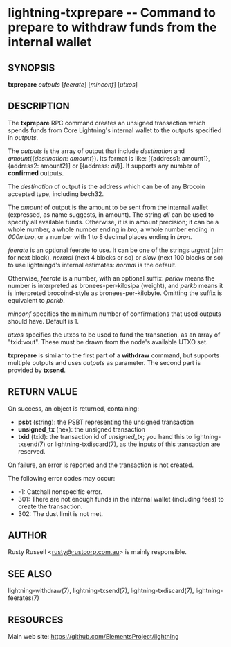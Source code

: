lightning-txprepare -- Command to prepare to withdraw funds from the internal wallet
====================================================================================

SYNOPSIS
--------

**txprepare** *outputs* [*feerate*] [*minconf*] [*utxos*]

DESCRIPTION
-----------

The **txprepare** RPC command creates an unsigned transaction which
spends funds from Core Lightning's internal wallet to the outputs specified
in *outputs*.

The *outputs* is the array of output that include *destination*
and *amount*(\{*destination*: *amount*\}). Its format is like:
[\{address1: amount1\}, \{address2: amount2\}]
or
[\{address: *all*\}].
It supports any number of **confirmed** outputs.

The *destination* of output is the address which can be of any Brocoin accepted
type, including bech32.

The *amount* of output is the amount to be sent from the internal wallet
(expressed, as name suggests, in amount). The string *all* can be used to specify
all available funds. Otherwise, it is in amount precision; it can be a whole
number, a whole number ending in *bro*, a whole number ending in *000mbro*,
or a number with 1 to 8 decimal places ending in *bron*.

*feerate* is an optional feerate to use. It can be one of the strings
*urgent* (aim for next block), *normal* (next 4 blocks or so) or *slow*
(next 100 blocks or so) to use lightningd's internal estimates: *normal*
is the default.

Otherwise, *feerate* is a number, with an optional suffix: *perkw* means
the number is interpreted as bronees-per-kilosipa (weight), and *perkb*
means it is interpreted brocoind-style as bronees-per-kilobyte. Omitting
the suffix is equivalent to *perkb*.

*minconf* specifies the minimum number of confirmations that used
outputs should have. Default is 1.

*utxos* specifies the utxos to be used to fund the transaction, as an array
of "txid:vout". These must be drawn from the node's available UTXO set.

**txprepare** is similar to the first part of a **withdraw** command, but
supports multiple outputs and uses *outputs* as parameter. The second part
is provided by **txsend**.

RETURN VALUE
------------

[comment]: # (GENERATE-FROM-SCHEMA-START)
On success, an object is returned, containing:
- **psbt** (string): the PSBT representing the unsigned transaction
- **unsigned_tx** (hex): the unsigned transaction
- **txid** (txid): the transaction id of *unsigned_tx*; you hand this to lightning-txsend(7) or lightning-txdiscard(7), as the inputs of this transaction are reserved.

[comment]: # (GENERATE-FROM-SCHEMA-END)

On failure, an error is reported and the transaction is not created.

The following error codes may occur:
- -1: Catchall nonspecific error.
- 301: There are not enough funds in the internal wallet (including
fees) to create the transaction.
- 302: The dust limit is not met.

AUTHOR
------

Rusty Russell <<rusty@rustcorp.com.au>> is mainly responsible.

SEE ALSO
--------

lightning-withdraw(7), lightning-txsend(7), lightning-txdiscard(7),
lightning-feerates(7)

RESOURCES
---------

Main web site: <https://github.com/ElementsProject/lightning>

[comment]: # ( SHA256STAMP:f16a12290870442316c8f3fb552627637610ab6a7cfed9082089040c78dce2be)
